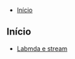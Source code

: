 <!--TOC_BEGIN-->
- [Início](#início)
<!--TOC_END-->

## Início
- [Labmda e stream](base/001/Readme.md)  [](@001)